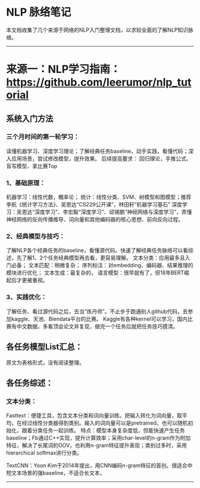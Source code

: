 # NLP 脉络笔记

本文档收集了几个来源于网络的NLP入门整理文档，以求较全面的了解NLP知识脉络。

---
# 来源一：NLP学习指南：https://github.com/leerumor/nlp_tutorial

## 系统入门方法

### 三个月时间的第一轮学习：
读懂机器学习、深度学习理论；了解经典任务baseline，动手实践，看懂代码；深入应用场景，尝试修改模型，提升效果。
后续提高要求：
回归理论，手推公式、盲写模型、拿比赛Top

### 1、基础原理：
机器学习：线性代数，概率论；
统计：线性分类、SVM、树模型和图模型；推荐李航《统计学习方法》、吴恩达“CS229公开课”，林田轩“机器学习基石”
深度学习：吴恩达“深度学习”、李宏毅“深度学习”、邱锡鹏“神经网络与深度学习”，弄懂神经网络的反向传播推导、词向量和其他编码器的核心思想、前向反向过程。

### 2、经典模型与技巧：
了解NLP各个经典任务的baseline，看懂源代码。快速了解经典任务脉络可以看综述，先了解1、2个任务经典模型再去看，更容易理解。
文本分类：应用最多且入门必备；
文本匹配：稍微复杂；
序列标注：对embedding、编码器、结果推理的模块进行优化；
文本生成：最复杂的，
语言模型：很早就有了，但18年BERT崛起后才更被重视。

### 3、实践优化：
了解任务、看过源代码之后，去当“炼丹师”。不止步于跑通别人github代码，去参加kaggle、天池、Biendata平台的比赛。
Kaggle有各种kernel可以学习，国内比赛有中文数据，多看顶会论文并复现，做完一个任务后就把任务技巧摸清。


## 各任务模型List汇总：

原文为表格形式，没有阅读整理。

## 各任务综述：

### 文本分类：

Fasttext：便捷工具，包含文本分类和词向量训练。把输入转化为词向量，取平均，在经过线性分类器得到类别。输入的词向量可以是pretrained，也可以随机初始化，跟着分类任务一起训练。
特点：模型本身复杂度低，但能快速产生任务baseline；Fb通过C++实现，提升计算效率；采用char-level的n-gram作为附加特征，解决了长尾词的OOV，也利用n-gram特征提升表现；类别过多时，采用hierarchical softmax进行分类。

TextCNN：Yoon Kim于2014年提出，用CNN编码n-gram特征的首创。很适合中短文本场景的强baseline，不适合长文本，


---

